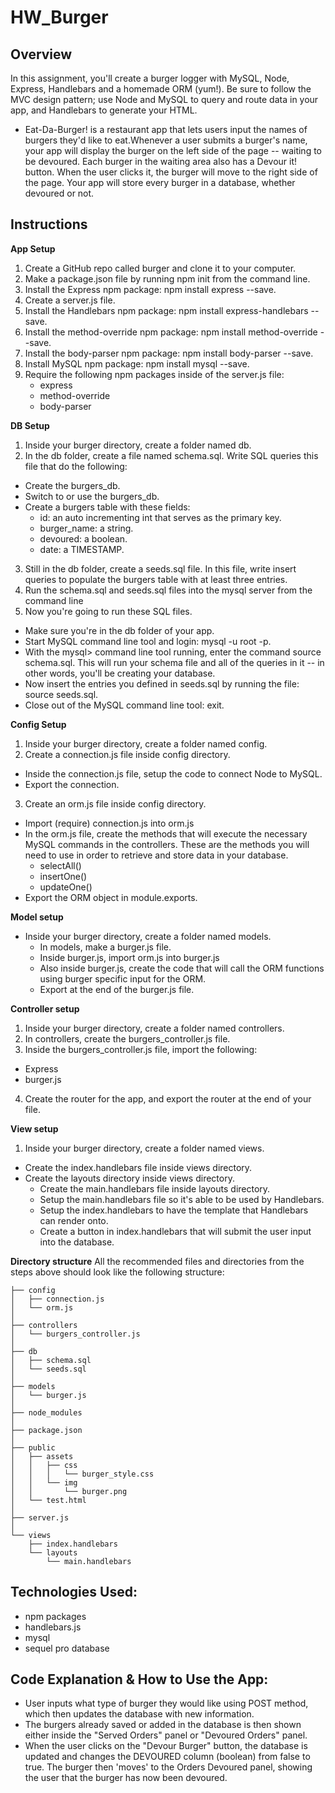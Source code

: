 # HW_Burger

## Overview

In this assignment, you'll create a burger logger with MySQL, Node, Express, Handlebars and a homemade ORM (yum!). Be sure to follow the MVC design pattern; use Node and MySQL to query and route data in your app, and Handlebars to generate your HTML.

* Eat-Da-Burger! is a restaurant app that lets users input the names of burgers they'd like to eat.Whenever a user submits a burger's name, your app will display the burger on the left side of the page -- waiting to be devoured.
Each burger in the waiting area also has a Devour it! button. When the user clicks it, the burger will move to the right side of the page.
Your app will store every burger in a database, whether devoured or not.

## Instructions

**App Setup**

1. Create a GitHub repo called burger and clone it to your computer.
2. Make a package.json file by running npm init from the command line.
3. Install the Express npm package: npm install express --save.
4. Create a server.js file.
5. Install the Handlebars npm package: npm install express-handlebars --save.
6. Install the method-override npm package: npm install method-override --save.
7. Install the body-parser npm package: npm install body-parser --save.
8. Install MySQL npm package: npm install mysql --save.
9. Require the following npm packages inside of the server.js file:
    * express
    * method-override
    * body-parser

**DB Setup**

1. Inside your burger directory, create a folder named db.
2. In the db folder, create a file named schema.sql. Write SQL queries this file that do the following:
* Create the burgers_db.
* Switch to or use the burgers_db.
* Create a burgers table with these fields:
    * id: an auto incrementing int that serves as the primary key.
    * burger_name: a string.
    * devoured: a boolean.
    * date: a TIMESTAMP.
3. Still in the db folder, create a seeds.sql file. In this file, write insert queries to populate the burgers table with at least three entries.
4. Run the schema.sql and seeds.sql files into the mysql server from the command line
5. Now you're going to run these SQL files.
* Make sure you're in the db folder of your app.
* Start MySQL command line tool and login: mysql -u root -p.
* With the mysql> command line tool running, enter the command source schema.sql. This will run your schema file and all of the queries in it -- in other words, you'll be creating your database.
* Now insert the entries you defined in seeds.sql by running the file: source seeds.sql.
* Close out of the MySQL command line tool: exit.

**Config Setup**

1. Inside your burger directory, create a folder named config.
2. Create a connection.js file inside config directory.
* Inside the connection.js file, setup the code to connect Node to MySQL.
* Export the connection.
3. Create an orm.js file inside config directory.
* Import (require) connection.js into orm.js
* In the orm.js file, create the methods that will execute the necessary MySQL commands in the controllers. These are the methods you will need to use in order to retrieve and store data in your database.
    * selectAll()
    * insertOne()
    * updateOne()
* Export the ORM object in module.exports.

**Model setup**

* Inside your burger directory, create a folder named models.
    * In models, make a burger.js file.
    * Inside burger.js, import orm.js into burger.js
    * Also inside burger.js, create the code that will call the ORM functions using burger specific input for the ORM.
    * Export at the end of the burger.js file.

**Controller setup**

1. Inside your burger directory, create a folder named controllers.
2. In controllers, create the burgers_controller.js file.
3. Inside the burgers_controller.js file, import the following:
* Express
* burger.js
4. Create the router for the app, and export the router at the end of your file.

**View setup**

1. Inside your burger directory, create a folder named views.
* Create the index.handlebars file inside views directory.
* Create the layouts directory inside views directory.
    * Create the main.handlebars file inside layouts directory.
    * Setup the main.handlebars file so it's able to be used by Handlebars.
    * Setup the index.handlebars to have the template that Handlebars can render onto.
    * Create a button in index.handlebars that will submit the user input into the database.

**Directory structure**
All the recommended files and directories from the steps above should look like the following structure:
````
├── config
│   ├── connection.js
│   └── orm.js
│ 
├── controllers
│   └── burgers_controller.js
│
├── db
│   ├── schema.sql
│   └── seeds.sql
│
├── models
│   └── burger.js
│ 
├── node_modules
│ 
├── package.json
│
├── public
│   ├── assets
│   │   ├── css
│   │   │   └── burger_style.css
│   │   └── img
│   │       └── burger.png
│   └── test.html
│
├── server.js
│
└── views
    ├── index.handlebars
    └── layouts
        └── main.handlebars
````

## Technologies Used: 
* npm packages 
* handlebars.js
* mysql 
* sequel pro database 

## Code Explanation & How to Use the App: 
* User inputs what type of burger they would like using POST method, which then updates the database with new information. 
* The burgers already saved or added in the database is then shown either inside the "Served Orders" panel or "Devoured Orders" panel. 
* When the user clicks on the "Devour Burger" button, the database is updated and changes the DEVOURED column (boolean) from false to true. The burger then 'moves' to the Orders Devoured panel, showing the user that the burger has now been devoured. 
